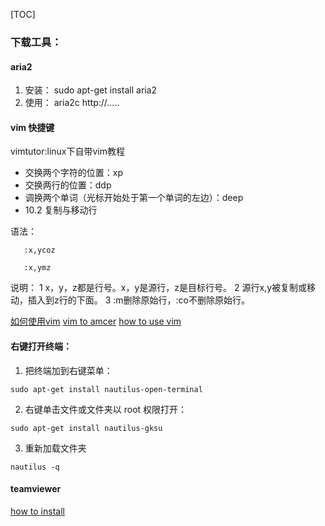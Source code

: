 [TOC]

### 下载工具：
#### aria2
1. 安装： sudo apt-get install aria2
2. 使用： aria2c http://.....

#### vim 快捷键
vimtutor:linux下自带vim教程
* 交换两个字符的位置：xp   
* 交换两行的位置：ddp  
* 调换两个单词（光标开始处于第一个单词的左边）：deep
* 10.2 复制与移动行

语法：

       :x,ycoz

       :x,ymz

说明：
1      x，y，z都是行号。x，y是源行，z是目标行号。
2      源行x,y被复制或移动，插入到z行的下面。
3      :m删除原始行，:co不删除原始行。

[如何使用vim](http://www.zhihu.com/question/20565366)
[vim to amcer](http://www.cnblogs.com/ma6174/archive/2012/02/02/2335835.html)
[how to use vim](http://www.iplaysoft.com/vim.html)

#### 右键打开终端：

1. 把终端加到右键菜单：
```
sudo apt-get install nautilus-open-terminal
```

2. 右键单击文件或文件夹以 root 权限打开：
```
sudo apt-get install nautilus-gksu
```

3. 重新加载文件夹
```
nautilus -q
```

#### teamviewer

[how to install](http://askubuntu.com/questions/362951/installed-teamviewer-using-a-64-bits-system-but-i-get-a-dependency-error)
